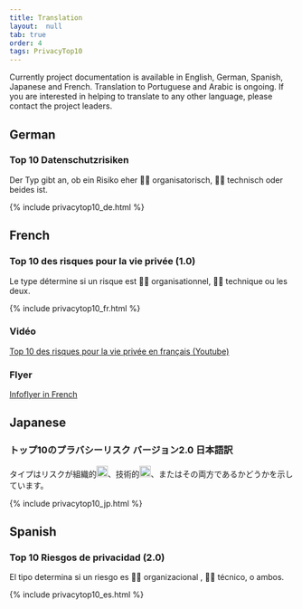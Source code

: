 ```yaml
---
title: Translation
layout:  null
tab: true
order: 4
tags: PrivacyTop10
---
```

Currently project documentation is available in English, German, Spanish, Japanese and French. Translation to Portuguese and Arabic is ongoing.
If you are interested in helping to translate to any other language, please contact the project leaders.
## German
### Top 10 Datenschutzrisiken
Der Typ gibt an, ob ein Risiko eher :man_office_worker: organisatorisch, :woman_technologist: technisch oder beides ist.

{% include privacytop10_de.html %}
<!--
### Flyer
[Infoflyer in German](/assets/images/Top_10_Privacy_Risks_German.png)
-->

## French
### Top 10 des risques pour la vie privée (1.0)
Le type détermine si un risque est :man_office_worker: organisationnel, :woman_technologist: technique ou les deux.

{% include privacytop10_fr.html %}

### Vidéo
[Top 10 des risques pour la vie privée en français (Youtube)](https://youtu.be/babi0T0xQ2Y)

### Flyer
[Infoflyer in French](Top_10_Privacy_Risks_French.jpg)

## Japanese
### トップ10のプラバシーリスク バージョン2.0 日本語訳
タイプはリスクが組織的<img loading="lazy" height="20" width="20" alt="：man_office_worker：" src="https://github.githubassets.com/images/icons/emoji/unicode/1f468-1f4bc.png">、技術的<img loading="lazy" height="20" width="20" alt="：woman_technologist：" src="https://github.githubassets.com/images/icons/emoji/unicode/1f469-1f4bb.png">、またはその両方であるかどうかを示しています。

{% include privacytop10_jp.html %}

## Spanish
### Top 10 Riesgos de privacidad (2.0)
El tipo determina si un riesgo es :man_office_worker: organizacional , :woman_technologist: técnico, o ambos. 

{% include privacytop10_es.html %}

